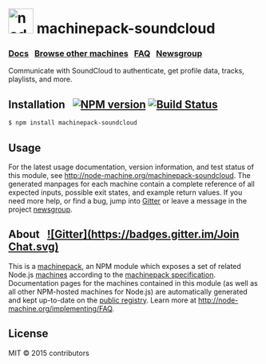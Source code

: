 <h1>
  <a href="http://node-machine.org" title="Node-Machine public registry"><img alt="node-machine logo" title="Node-Machine Project" src="http://node-machine.org/images/machine-anthropomorph-for-white-bg.png" width="50" /></a>
  machinepack-soundcloud
</h1>

### [Docs](http://node-machine.org/machinepack-soundcloud) &nbsp; [Browse other machines](http://node-machine.org/machinepacks) &nbsp;  [FAQ](http://node-machine.org/implementing/FAQ)  &nbsp;  [Newsgroup](https://groups.google.com/forum/?hl=en#!forum/node-machine)

Communicate with SoundCloud to authenticate, get profile data, tracks, playlists, and more.


## Installation &nbsp; [![NPM version](https://badge.fury.io/js/machinepack-soundcloud.svg)](http://badge.fury.io/js/machinepack-soundcloud) [![Build Status](https://travis-ci.org/vandermerwed/machinepack-soundcloud.png?branch=master)](https://travis-ci.org/vandermerwed/machinepack-soundcloud)

```sh
$ npm install machinepack-soundcloud
```

## Usage

For the latest usage documentation, version information, and test status of this module, see <a href="http://node-machine.org/machinepack-soundcloud" title="Communicate with SoundCloud to authenticate, get profile data, tracks, playlists, and more. (for node.js)">http://node-machine.org/machinepack-soundcloud</a>.  The generated manpages for each machine contain a complete reference of all expected inputs, possible exit states, and example return values.  If you need more help, or find a bug, jump into [Gitter](https://gitter.im/node-machine/general) or leave a message in the project [newsgroup](https://groups.google.com/forum/?hl=en#!forum/node-machine).

## About  &nbsp; [![Gitter](https://badges.gitter.im/Join Chat.svg)](https://gitter.im/node-machine/general?utm_source=badge&utm_medium=badge&utm_campaign=pr-badge&utm_content=badge)

This is a [machinepack](http://node-machine.org/machinepacks), an NPM module which exposes a set of related Node.js [machines](http://node-machine.org/spec/machine) according to the [machinepack specification](http://node-machine.org/spec/machinepack).
Documentation pages for the machines contained in this module (as well as all other NPM-hosted machines for Node.js) are automatically generated and kept up-to-date on the <a href="http://node-machine.org" title="Public machine registry for Node.js">public registry</a>.
Learn more at <a href="http://node-machine.org/implementing/FAQ" title="Machine Project FAQ (for implementors)">http://node-machine.org/implementing/FAQ</a>.

## License

MIT &copy; 2015 contributors